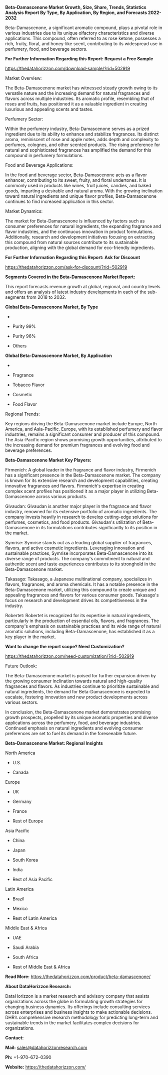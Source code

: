 **Beta-Damascenone Market Growth, Size, Share, Trends, Statistics
Analysis Report By Type, By Application, By Region, and Forecasts
2022-2032**

Beta-Damascenone, a significant aromatic compound, plays a pivotal role
in various industries due to its unique olfactory characteristics and
diverse applications. This compound, often referred to as rose ketone,
possesses a rich, fruity, floral, and honey-like scent, contributing to
its widespread use in perfumery, food, and beverage sectors.

**For Further Information Regarding this Report: Request a Free Sample**

<https://thedatahorizzon.com/download-sample/?rid=502919>

Market Overview:

The Beta-Damascenone market has witnessed steady growth owing to its
versatile nature and the increasing demand for natural fragrances and
flavors across multiple industries. Its aromatic profile, resembling
that of roses and fruits, has positioned it as a valuable ingredient in
creating luxurious and appealing scents and tastes.

Perfumery Sector:

Within the perfumery industry, Beta-Damascenone serves as a prized
ingredient due to its ability to enhance and stabilize fragrances. Its
distinct aroma, reminiscent of rose and apple notes, adds depth and
complexity to perfumes, colognes, and other scented products. The rising
preference for natural and sophisticated fragrances has amplified the
demand for this compound in perfumery formulations.

Food and Beverage Applications:

In the food and beverage sector, Beta-Damascenone acts as a flavor
enhancer, contributing to its sweet, fruity, and floral undertones. It
is commonly used in products like wines, fruit juices, candies, and
baked goods, imparting a desirable and natural aroma. With the growing
inclination toward natural ingredients and unique flavor profiles,
Beta-Damascenone continues to find increased application in this sector.

Market Dynamics:

The market for Beta-Damascenone is influenced by factors such as
consumer preferences for natural ingredients, the expanding fragrance
and flavor industries, and the continuous innovation in product
formulations. Additionally, research and development initiatives
focusing on extracting this compound from natural sources contribute to
its sustainable production, aligning with the global demand for
eco-friendly ingredients.

**For Further Information Regarding this Report: Ask for Discount**

<https://thedatahorizzon.com/ask-for-discount/?rid=502919>

**Segments Covered in the Beta-Damascenone Market Report:**

This report forecasts revenue growth at global, regional, and country
levels and offers an analysis of latest industry developments in each of
the sub-segments from 2018 to 2032.

**Global Beta-Damascenone Market, By Type**

-   

-   Purity 99%

-   Purity 96%

-   Others

**Global Beta-Damascenone Market, By Application**

-   

-   Fragrance

-   Tobacco Flavor

-   Cosmetic

-   Food Flavor

Regional Trends:

Key regions driving the Beta-Damascenone market include Europe, North
America, and Asia-Pacific. Europe, with its established perfumery and
flavor industries, remains a significant consumer and producer of this
compound. The Asia-Pacific region shows promising growth opportunities,
attributed to the increasing demand for premium fragrances and evolving
food and beverage preferences.

**Beta-Damascenone Market Key Players:**

Firmenich: A global leader in the fragrance and flavor industry,
Firmenich has a significant presence in the Beta-Damascenone market. The
company is known for its extensive research and development
capabilities, creating innovative fragrances and flavors. Firmenich's
expertise in creating complex scent profiles has positioned it as a
major player in utilizing Beta-Damascenone across various products.

Givaudan: Givaudan is another major player in the fragrance and flavor
industry, renowned for its extensive portfolio of aromatic ingredients.
The company invests heavily in research to develop cutting-edge
solutions for perfumes, cosmetics, and food products. Givaudan's
utilization of Beta-Damascenone in its formulations contributes
significantly to its position in the market.

Symrise: Symrise stands out as a leading global supplier of fragrances,
flavors, and active cosmetic ingredients. Leveraging innovation and
sustainable practices, Symrise incorporates Beta-Damascenone into its
diverse range of products. The company's commitment to natural and
authentic scent and taste experiences contributes to its stronghold in
the Beta-Damascenone market.

Takasago: Takasago, a Japanese multinational company, specializes in
flavors, fragrances, and aroma chemicals. It has a notable presence in
the Beta-Damascenone market, utilizing this compound to create unique
and appealing fragrances and flavors for various consumer goods.
Takasago's focus on research and development drives its competitiveness
in the industry.

Robertet: Robertet is recognized for its expertise in natural
ingredients, particularly in the production of essential oils, flavors,
and fragrances. The company's emphasis on sustainable practices and its
wide range of natural aromatic solutions, including Beta-Damascenone,
has established it as a key player in the market.

**Want to change the report scope? Need Customization?**

<https://thedatahorizzon.com/need-customization/?rid=502919>

Future Outlook:

The Beta-Damascenone market is poised for further expansion driven by
the growing consumer inclination towards natural and high-quality
fragrances and flavors. As industries continue to prioritize sustainable
and natural ingredients, the demand for Beta-Damascenone is expected to
escalate, fostering innovation and new product developments across
various sectors.

In conclusion, the Beta-Damascenone market demonstrates promising growth
prospects, propelled by its unique aromatic properties and diverse
applications across the perfumery, food, and beverage industries.
Continued emphasis on natural ingredients and evolving consumer
preferences are set to fuel its demand in the foreseeable future.

**Beta-Damascenone Market: Regional Insights**

North America

-   U.S.

-   Canada

Europe

-   UK

-   Germany

-   France

-   Rest of Europe

Asia Pacific

-   China

-   Japan

-   South Korea

-   India

-   Rest of Asia Pacific

Latin America

-   Brazil

-   Mexico

-   Rest of Latin America

Middle East & Africa

-   UAE

-   Saudi Arabia

-   South Africa

-   Rest of Middle East & Africa

**Read More:** <https://thedatahorizzon.com/product/beta-damascenone/>

**About DataHorizzon Research:**

DataHorizzon is a market research and advisory company that assists
organizations across the globe in formulating growth strategies for
changing business dynamics. Its offerings include consulting services
across enterprises and business insights to make actionable decisions.
DHR’s comprehensive research methodology for predicting long-term and
sustainable trends in the market facilitates complex decisions for
organizations.

**Contact:**

**Mail:** <sales@datahorizzonresearch.com>

**Ph:** +1–970–672–0390

**Website:** <https://thedatahorizzon.com/>
